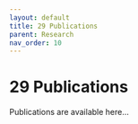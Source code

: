 ```yaml
---
layout: default
title: 29 Publications
parent: Research
nav_order: 10
---
```


# 29 Publications

Publications are available here...